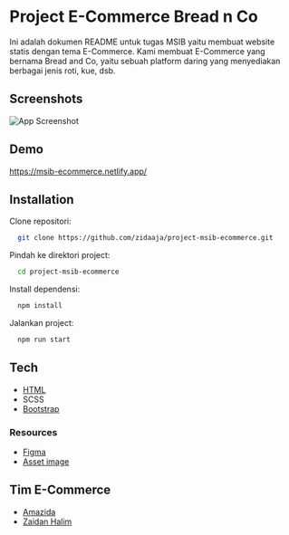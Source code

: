# Project E-Commerce Bread n Co

Ini adalah dokumen README untuk tugas MSIB yaitu membuat website statis dengan tema E-Commerce. Kami membuat E-Commerce yang bernama Bread and Co, yaitu sebuah platform daring yang menyediakan berbagai jenis roti, kue, dsb.
## Screenshots

![App Screenshot](https://msib-ecommerce.netlify.app/468x300?text=App+Screenshot+Here)


## Demo

https://msib-ecommerce.netlify.app/


## Installation

Clone repositori:
```bash
  git clone https://github.com/zidaaja/project-msib-ecommerce.git
```

Pindah ke direktori project:
```bash
  cd project-msib-ecommerce
```

Install dependensi:
```bash
  npm install
```

Jalankan project:
```bash
  npm run start
```
## Tech

 - [HTML](https://html.com/)
 - SCSS
 - [Bootstrap](https://getbootstrap.com/)
### Resources
 - [Figma](https://www.figma.com/file/g7vdBtW5wF7nF5P97JJTyY/Bread-and-Co?type=design&node-id=0%3A1&mode=design&t=Lck6CDIRdSgNI9ET-1)
 - [Asset image](https://unsplash.com/)

## Tim E-Commerce
- [Amazida](https://github.com/zidaaja)
- [Zaidan Halim](https://github.com/AtaKimi)

